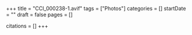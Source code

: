 +++
title = "CCI_000238-1.avif"
tags = ["Photos"]
categories = []
startDate = ""
draft = false
pages = []

citations = []
+++
